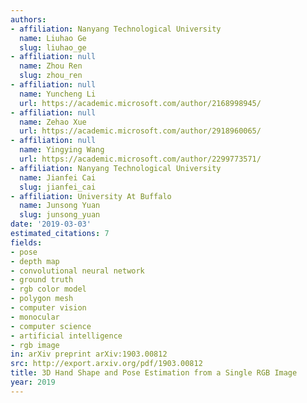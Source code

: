 ```yaml
---
authors:
- affiliation: Nanyang Technological University
  name: Liuhao Ge
  slug: liuhao_ge
- affiliation: null
  name: Zhou Ren
  slug: zhou_ren
- affiliation: null
  name: Yuncheng Li
  url: https://academic.microsoft.com/author/2168998945/
- affiliation: null
  name: Zehao Xue
  url: https://academic.microsoft.com/author/2918960065/
- affiliation: null
  name: Yingying Wang
  url: https://academic.microsoft.com/author/2299773571/
- affiliation: Nanyang Technological University
  name: Jianfei Cai
  slug: jianfei_cai
- affiliation: University At Buffalo
  name: Junsong Yuan
  slug: junsong_yuan
date: '2019-03-03'
estimated_citations: 7
fields:
- pose
- depth map
- convolutional neural network
- ground truth
- rgb color model
- polygon mesh
- computer vision
- monocular
- computer science
- artificial intelligence
- rgb image
in: arXiv preprint arXiv:1903.00812
src: http://export.arxiv.org/pdf/1903.00812
title: 3D Hand Shape and Pose Estimation from a Single RGB Image
year: 2019
---
```

